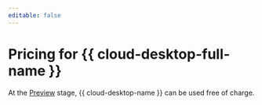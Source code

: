 ```yaml
---
editable: false
---
```


# Pricing for {{ cloud-desktop-full-name }}

At the [Preview](../overview/concepts/launch-stages.md) stage, {{ cloud-desktop-name }} can be used free of charge.
